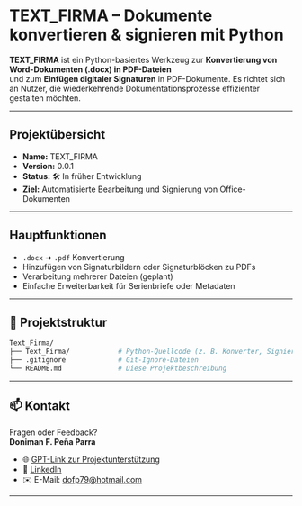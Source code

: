 # TEXT_FIRMA – Dokumente konvertieren & signieren mit Python

**TEXT_FIRMA** ist ein Python-basiertes Werkzeug zur **Konvertierung von Word-Dokumenten (.docx) in PDF-Dateien**  
und zum **Einfügen digitaler Signaturen** in PDF-Dokumente. Es richtet sich an Nutzer, die wiederkehrende Dokumentationsprozesse effizienter gestalten möchten.

---

## Projektübersicht

- **Name:** TEXT_FIRMA  
- **Version:** 0.0.1  
- **Status:** 🛠️ In früher Entwicklung  
- **Ziel:** Automatisierte Bearbeitung und Signierung von Office-Dokumenten

---

## Hauptfunktionen

-  `.docx` ➜ `.pdf` Konvertierung
-  Hinzufügen von Signaturbildern oder Signaturblöcken zu PDFs
-  Verarbeitung mehrerer Dateien (geplant)
-  Einfache Erweiterbarkeit für Serienbriefe oder Metadaten

---

## 📂 Projektstruktur

```bash
Text_Firma/
├── Text_Firma/            # Python-Quellcode (z. B. Konverter, Signierer)
├── .gitignore             # Git-Ignore-Dateien
└── README.md              # Diese Projektbeschreibung
```
________________________________________
## 📫 Kontakt

Fragen oder Feedback?  
**Doniman F. Peña Parra**

- 🌐 [GPT-Link zur Projektunterstützung](https://chatgpt.com/g/g-vlwmxompx-python-zauberer)
- 🔗 [LinkedIn](https://www.linkedin.com/in/doniman-francisco-pe%C3%B1a-parra-609263232/)
- ✉️ E-Mail: [dofp79@hotmail.com](mailto:dofp79@hotmail.com)

________________________________________
